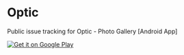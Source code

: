 # Optic
Public issue tracking for Optic - Photo Gallery [Android App]

<a href='https://play.google.com/store/apps/details?id=com.dodgingpixels.gallery.beta'><img alt='Get it on Google Play' src='https://play.google.com/intl/en_us/badges/images/badge_new.png'/></a>
